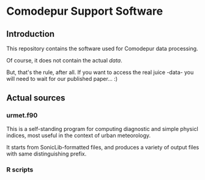 # Comodepur Support Software

## Introduction

This repository contains the software used for Comodepur data processing.

Of course, it does not contain the actual _data_.

But, that's the rule, after all. If you want to access the real juice -data- you will need to wait for our published paper... :)

## Actual sources

### urmet.f90

This is a self-standing program for computing diagnostic and simple physicl indices, most useful in the context of urban meteorology.

It starts from SonicLib-formatted files, and produces a variety of output files with same distinguishing prefix.

### R scripts
